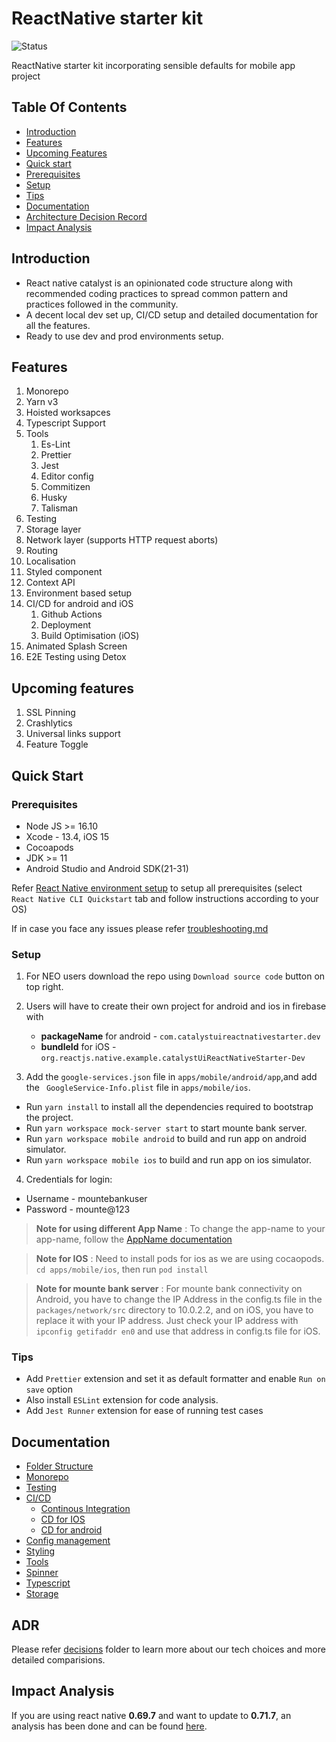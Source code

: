 # ReactNative starter kit

![Status](https://github.com/Regional-IT-India/getting-started/blob/main/badges/stable.svg)

ReactNative starter kit incorporating sensible defaults for mobile app project

## Table Of Contents

- [Introduction](#introduction)
- [Features](#features)
- [Upcoming Features](#upcoming-features)
- [Quick start](#quick-start)
- [Prerequisites](#prerequisites)
- [Setup](#setup)
- [Tips](#tips)
- [Documentation](#documentation)
- [Architecture Decision Record](#adr)
- [Impact Analysis](#impact-analysis)

## Introduction

- React native catalyst is an opinionated code structure along with recommended coding practices to spread common pattern and practices followed in the community.
- A decent local dev set up, CI/CD setup and detailed documentation for all the features.
- Ready to use dev and prod environments setup.

## Features

1. Monorepo
2. Yarn v3
3. Hoisted worksapces
4. Typescript Support
5. Tools
   1. Es-Lint
   2. Prettier
   3. Jest
   4. Editor config
   5. Commitizen
   6. Husky
   7. Talisman
6. Testing
7. Storage layer
8. Network layer (supports HTTP request aborts)
9. Routing
10. Localisation
11. Styled component
12. Context API
13. Environment based setup
14. CI/CD for android and iOS
    1. Github Actions
    2. Deployment
    3. Build Optimisation (iOS)
15. Animated Splash Screen
16. E2E Testing using Detox

## Upcoming features

1. SSL Pinning
2. Crashlytics
3. Universal links support
4. Feature Toggle

## Quick Start

### Prerequisites

- Node JS >= 16.10
- Xcode - 13.4, iOS 15
- Cocoapods
- JDK >= 11
- Android Studio and Android SDK(21-31)

Refer [React Native environment setup](https://reactnative.dev/docs/environment-setup) to setup all prerequisites (select `React Native CLI Quickstart` tab and follow instructions according to your OS)

If in case you face any issues please refer [troubleshooting.md](./TROUBLESHOOTING.md)

### Setup

1. For NEO users download the repo using `Download source code` button on top right.

2. Users will have to create their own project for android and ios in firebase with

   - **packageName** for android - `com.catalystuireactnativestarter.dev`
   - **bundleId** for iOS - `org.reactjs.native.example.catalystUiReactNativeStarter-Dev`

3. Add the `google-services.json` file in `apps/mobile/android/app`,and add the ` GoogleService-Info.plist` file in `apps/mobile/ios`.

- Run `yarn install` to install all the dependencies required to bootstrap the project.
- Run `yarn workspace mock-server start` to start mounte bank server.
- Run `yarn workspace mobile android` to build and run app on android simulator.
- Run `yarn workspace mobile ios` to build and run app on ios simulator.

4. Credentials for login:

- Username - mountebankuser
- Password - mounte@123

> **Note for using different App Name** : To change the app-name to your app-name, follow the [AppName documentation](docs/app-name/README.md)

> **Note for IOS** : Need to install pods for ios as we are using cocaopods. `cd apps/mobile/ios`, then run `pod install`

> **Note for mounte bank server** : For mounte bank connectivity on Android, you have to change the IP Address in the config.ts file in the `packages/network/src` directory to 10.0.2.2, and on iOS, you have to replace it with your IP address. Just check your IP address with `ipconfig getifaddr en0` and use that address in config.ts file for iOS.

### Tips

- Add `Prettier` extension and set it as default formatter and enable `Run on save` option
- Also install `ESLint` extension for code analysis.
- Add `Jest Runner` extension for ease of running test cases

## Documentation

- [Folder Structure](docs/folder-structure/README.md)
- [Monorepo](docs/monorepo/README.md)
- [Testing](docs/testing/README.md)
- [CI/CD]()
  - [Continous Integration](docs/cicd/CI.md)
  - [CD for IOS](docs/cicd/CD-IOS.md)
  - [CD for android](docs/cicd/CD-ANDROID.md)
- [Config management](docs/config/README.md)
- [Styling](docs/styling/README.md)
- [Tools](docs/tools/README.md)
- [Spinner](docs/spinner/README.md)
- [Typescript](docs/typescript/README.md)
- [Storage](docs/storage/README.md)

## ADR

Please refer [decisions](docs/decisions/) folder to learn more about our tech choices and more detailed comparisions.

## Impact Analysis

If you are using react native **0.69.7** and want to update to **0.71.7**, an analysis has been done and can be found [here](docs/impact-analysis/README.md 'here').

